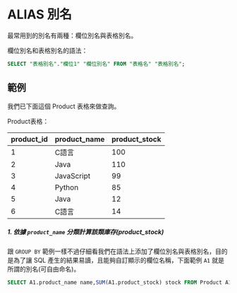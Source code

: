 # ALIAS 別名
最常用到的別名有兩種：欄位別名與表格別名。

欄位別名和表格別名的語法：
```sql
SELECT "表格別名"."欄位1" "欄位別名" FROM "表格名" "表格別名";
```

## 範例
我們已下面這個 Product 表格來做查詢。

Product表格：

|product_id|product_name|product_stock|
| -------- | ---------- | ----------- |
| 1 | C語言 |100|
| 2 | Java |110|
| 3 | JavaScript |99|
| 4 | Python |85|
| 5 | Java |12|
| 6 | C語言 |14|


##### 1. 依據 `product_name` 分類計算該類庫存(product_stock)
跟 `GROUP BY` 範例一樣不過仔細看我們在語法上添加了欄位別名與表格別名，目的是為了讓 SQL 產生的結果易讀，且能夠自訂顯示的欄位名稱，下面範例 `A1` 就是所謂的別名(可自由命名)。

```sql
SELECT A1.product_name name,SUM(A1.product_stock) stock FROM Product A1 GROUP BY A1.product_name 
```

